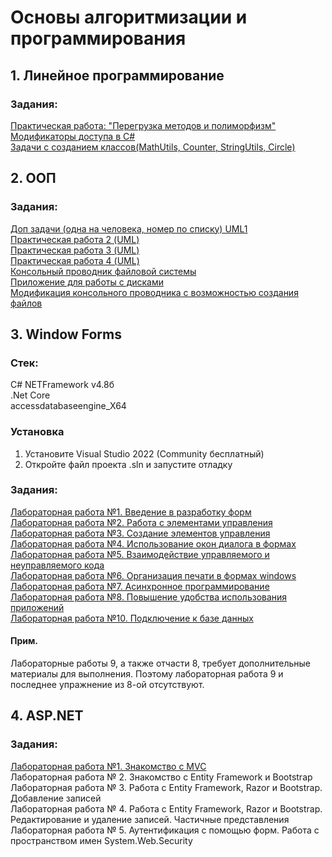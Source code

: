 # Основы алгоритмизации и программирования
## 1. Линейное программирование
### Задания:
<a href="https://github.com/Muxa3/WinFormsLabs/tree/main/Theme1/Exe1">Практическая работа: "Перегрузка методов и полиморфизм"</a><br>
<a href="https://github.com/Muxa3/WinFormsLabs/tree/main/Theme1/Exe2">Модификаторы доступа в C#</a><br>
<a href="https://github.com/Muxa3/WinFormsLabs/tree/main/Theme1/Exe3">Задачи с созданием классов(MathUtils, Counter, StringUtils, Circle)</a><br>
## 2. ООП
### Задания:
<a href="https://github.com/Muxa3/WinFormsLabs/tree/main/Theme2/Exe1">Доп задачи (одна на человека, номер по списку) UML1</a><br>
<a href="https://github.com/Muxa3/WinFormsLabs/tree/main/Theme2/Exe2">Практическая работа 2 (UML)</a><br>
<a href="https://github.com/Muxa3/WinFormsLabs/tree/main/Theme2/Exe3">Практическая работа 3 (UML)</a><br>
<a href="https://github.com/Muxa3/WinFormsLabs/tree/main/Theme2/Exe4">Практическая работа 4 (UML)</a><br>
<a href="https://github.com/Muxa3/WinFormsLabs/tree/main/Theme2/App1">Консольный проводник файловой системы</a><br>
<a href="https://github.com/Muxa3/WinFormsLabs/tree/main/Theme2/App2">Приложение для работы с дисками</a><br>
<a href="https://github.com/Muxa3/WinFormsLabs/tree/main/Theme2/App3">Модификация консольного проводника с возможностью создания файлов</a><br>
## 3. Window Forms
### Стек:
C# NETFramework v4.8б
<br>.Net Core
<br>accessdatabaseengine_X64
### Установка
1. Установите Visual Studio 2022 (Community бесплатный)
2. Откройте файл проекта .sln и запустите отладку
### Задания:
<a href="https://github.com/Muxa3/WinFormsLabs/tree/main/Theme3/Lab1">Лабораторная работа №1. Введение в разработку форм</a><br>
<a href="https://github.com/Muxa3/WinFormsLabs/tree/main/Theme3/Lab2">Лабораторная работа №2. Работа с элементами управления</a><br>
<a href="https://github.com/Muxa3/WinFormsLabs/tree/main/Theme3/Lab3">Лабораторная работа №3. Создание элементов управления</a><br>
<a href="https://github.com/Muxa3/WinFormsLabs/tree/main/Theme3/Lab4">Лабораторная работа №4. Использование окон диалога в формах</a><br>
<a href="https://github.com/Muxa3/WinFormsLabs/tree/main/Theme3/Lab5">Лабораторная работа №5. Взаимодействие управляемого и неуправляемого кода</a><br>
<a href="https://github.com/Muxa3/WinFormsLabs/tree/main/Theme3/Lab6">Лабораторная работа №6. Организация печати в формах windows</a><br>
<a href="https://github.com/Muxa3/WinFormsLabs/tree/main/Theme3/Lab7">Лабораторная работа №7. Асинхронное программирование</a><br>
<a href="https://github.com/Muxa3/WinFormsLabs/tree/main/Theme3/Lab8">Лабораторная работа №8. Повышение удобства использования приложений</a><br>
<a href="https://github.com/Muxa3/WinFormsLabs/tree/main/Theme3/Lab10">Лабораторная работа №10. Подключение к базе данных</a><br>
#### Прим.
Лабораторные работы 9, а также отчасти 8, требует дополнительные материалы для выполнения. Поэтому лабораторная работа 9 и последнее упражнение из 8-ой отсутствуют.
## 4. ASP.NET
### Задания:
<a href="https://github.com/Muxa3/WinFormsLabs/tree/main/Theme4/Lab1">Лабораторная работа №1. Знакомство с MVC</a><br>
<a>Лабораторная работа № 2. Знакомство с Entity Framework и Bootstrap</a><br>
<a>Лабораторная работа № 3. Работа с Entity Framework, Razor и Bootstrap. Добавление записей</a><br>
<a>Лабораторная работа № 4. Работа с Entity Framework, Razor и Bootstrap. Редактирование и удаление записей. Частичные представления</a><br>
<a>Лабораторная работа № 5. Аутентификация с помощью форм. Работа с пространством имен System.Web.Security</a><br>
